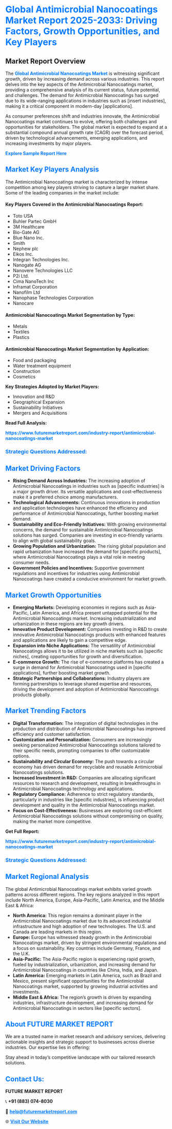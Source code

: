 <h1 style="color: #007BFF;">Global Antimicrobial Nanocoatings Market Report 2025-2033: Driving Factors, Growth Opportunities, and Key Players</h1>

<section id="overview">
<h2>Market Report Overview</h2>
<p>The <a href="https://www.futuremarketreport.com/industry-report/antimicrobial-nanocoatings-market" style="color: #007BFF; text-decoration: none;"><strong>Global Antimicrobial Nanocoatings Market</strong></a> is witnessing significant growth, driven by increasing demand across various industries. This report delves into the key aspects of the Antimicrobial Nanocoatings market, providing a comprehensive analysis of its current status, future potential, and challenges. The demand for Antimicrobial Nanocoatings has surged due to its wide-ranging applications in industries such as [insert industries], making it a critical component in modern-day [applications].</p>
<p>As consumer preferences shift and industries innovate, the Antimicrobial Nanocoatings market continues to evolve, offering both challenges and opportunities for stakeholders. The global market is expected to expand at a substantial compound annual growth rate (CAGR) over the forecast period, driven by technological advancements, emerging applications, and increasing investments by major players.</p>
</section>

<section id="overview">
<p><a href="https://www.futuremarketreport.com/request-sample/reportId=42369" style="color: #007BFF; text-decoration: none;"><strong>Explore Sample Report Here</strong></a></p>
</section>

<section id="key-players">
<h2 style="color: #007BFF;">Market Key Players Analysis</h2>
<p>The Antimicrobial Nanocoatings market is characterized by intense competition among key players striving to capture a larger market share. Some of the leading companies in the market include:</p>
<h4>Key Players Covered in the Antimicrobial Nanocoatings Report:</h4>
<ul><li>Toto USA</li><li>Buhler Partec GmbH</li><li>3M Healthcare</li><li>Bio-Gate AG</li><li>Blue Nano Inc.</li><li>Smith</li><li>Nephew plc</li><li>Eikos Inc.</li><li>Integran Technologies Inc.</li><li>Nanogate AG</li><li>Nanovere Technologies LLC</li><li>P2i Ltd.</li><li>Cima NanoTech Inc</li><li>Inframat Corporation</li><li>Nanofilm Ltd</li><li>Nanophase Technologies Corporation</li><li>Nanocare</li></ul>
<h4>Antimicrobial Nanocoatings Market Segmentation by Type:</h4>
<ul><li>Metals</li><li>Textiles</li><li>Plastics</li></ul>

<h4>Antimicrobial Nanocoatings Market Segmentation by Application:</h4>
<ul><li>Food and packaging</li><li>Water treatment equipment</li><li>Construction</li><li>Cosmetics</li></ul>
<p><strong>Key Strategies Adopted by Market Players:</strong></p>
<ul>
<li>Innovation and R&D</li>
<li>Geographical Expansion</li>
<li>Sustainability Initiatives</li>
<li>Mergers and Acquisitions</li>
</ul>
</section>

<section>
<p><strong>Read Full Analysis: </strong></p><a href="https://www.futuremarketreport.com/industry-report/antimicrobial-nanocoatings-market" style="color: #007BFF; text-decoration: none;"><strong>https://www.futuremarketreport.com/industry-report/antimicrobial-nanocoatings-market</strong></a>
<h3 style="color: #007BFF;">Strategic Questions Addressed:</h3>
</section>

<section id="driving-factors">
<h2 style="color: #007BFF;">Market Driving Factors</h2>
<ul>
<li><strong>Rising Demand Across Industries:</strong> The increasing adoption of Antimicrobial Nanocoatings in industries such as [specific industries] is a major growth driver. Its versatile applications and cost-effectiveness make it a preferred choice among manufacturers.</li>
<li><strong>Technological Advancements:</strong> Continuous innovations in production and application technologies have enhanced the efficiency and performance of Antimicrobial Nanocoatings, further boosting market demand.</li>
<li><strong>Sustainability and Eco-Friendly Initiatives:</strong> With growing environmental concerns, the demand for sustainable Antimicrobial Nanocoatings solutions has surged. Companies are investing in eco-friendly variants to align with global sustainability goals.</li>
<li><strong>Growing Population and Urbanization:</strong> The rising global population and rapid urbanization have increased the demand for [specific products], where Antimicrobial Nanocoatings plays a vital role in meeting consumer needs.</li>
<li><strong>Government Policies and Incentives:</strong> Supportive government regulations and incentives for industries using Antimicrobial Nanocoatings have created a conducive environment for market growth.</li>
</ul>
</section>

<section id="growth-opportunities">
<h2 style="color: #007BFF;">Market Growth Opportunities</h2>
<ul>
<li><strong>Emerging Markets:</strong> Developing economies in regions such as Asia-Pacific, Latin America, and Africa present untapped potential for the Antimicrobial Nanocoatings market. Increasing industrialization and urbanization in these regions are key growth drivers.</li>
<li><strong>Innovative Product Development:</strong> Companies investing in R&D to create innovative Antimicrobial Nanocoatings products with enhanced features and applications are likely to gain a competitive edge.</li>
<li><strong>Expansion into Niche Applications:</strong> The versatility of Antimicrobial Nanocoatings allows it to be utilized in niche markets such as [specific niches], creating opportunities for growth and diversification.</li>
<li><strong>E-commerce Growth:</strong> The rise of e-commerce platforms has created a surge in demand for Antimicrobial Nanocoatings used in [specific applications], further boosting market growth.</li>
<li><strong>Strategic Partnerships and Collaborations:</strong> Industry players are forming partnerships to leverage shared expertise and resources, driving the development and adoption of Antimicrobial Nanocoatings products globally.</li>
</ul>
</section>

<section id="trending-factors">
<h2 style="color: #007BFF;">Market Trending Factors</h2>
<ul>
<li><strong>Digital Transformation:</strong> The integration of digital technologies in the production and distribution of Antimicrobial Nanocoatings has improved efficiency and customer satisfaction.</li>
<li><strong>Customization and Personalization:</strong> Consumers are increasingly seeking personalized Antimicrobial Nanocoatings solutions tailored to their specific needs, prompting companies to offer customizable options.</li>
<li><strong>Sustainability and Circular Economy:</strong> The push towards a circular economy has driven demand for recyclable and reusable Antimicrobial Nanocoatings solutions.</li>
<li><strong>Increased Investment in R&D:</strong> Companies are allocating significant resources to research and development, resulting in breakthroughs in Antimicrobial Nanocoatings technology and applications.</li>
<li><strong>Regulatory Compliance:</strong> Adherence to strict regulatory standards, particularly in industries like [specific industries], is influencing product development and quality in the Antimicrobial Nanocoatings market.</li>
<li><strong>Focus on Cost-Effectiveness:</strong> Businesses are exploring cost-efficient Antimicrobial Nanocoatings solutions without compromising on quality, making the market more competitive.</li>
</ul>
</section>

<section>
<p><strong>Get Full Report: </strong></p><a href="https://www.futuremarketreport.com/industry-report/antimicrobial-nanocoatings-market" style="color: #007BFF; text-decoration: none;"><strong>https://www.futuremarketreport.com/industry-report/antimicrobial-nanocoatings-market</strong></a>
<h3 style="color: #007BFF;">Strategic Questions Addressed:</h3>
</section>


<section id="regional-analysis">
<h2 style="color: #007BFF;">Market Regional Analysis</h2>
<p>The global Antimicrobial Nanocoatings market exhibits varied growth patterns across different regions. The key regions analyzed in this report include North America, Europe, Asia-Pacific, Latin America, and the Middle East & Africa:</p>
<ul>
<li><strong>North America:</strong> This region remains a dominant player in the Antimicrobial Nanocoatings market due to its advanced industrial infrastructure and high adoption of new technologies. The U.S. and Canada are leading markets in this region.</li>
<li><strong>Europe:</strong> Europe has witnessed steady growth in the Antimicrobial Nanocoatings market, driven by stringent environmental regulations and a focus on sustainability. Key countries include Germany, France, and the U.K.</li>
<li><strong>Asia-Pacific:</strong> The Asia-Pacific region is experiencing rapid growth, fueled by industrialization, urbanization, and increasing demand for Antimicrobial Nanocoatings in countries like China, India, and Japan.</li>
<li><strong>Latin America:</strong> Emerging markets in Latin America, such as Brazil and Mexico, present significant opportunities for the Antimicrobial Nanocoatings market, supported by growing industrial activities and investments.</li>
<li><strong>Middle East & Africa:</strong> The region’s growth is driven by expanding industries, infrastructure development, and increasing demand for Antimicrobial Nanocoatings in sectors like [specific sectors].</li>
</ul>
</section>

<footer>
<h2 style="color: #007BFF;">About FUTURE MARKET REPORT</h2>
<p>We are a trusted name in market research and advisory services, delivering actionable insights and strategic support to businesses across diverse industries. Our expertise lies in offering:</p>

<p>Stay ahead in today’s competitive landscape with our tailored research solutions.</p>

<h2 style="color: #007BFF;">Contact Us:</h2>
<p><strong>FUTURE MARKET REPORT</strong></p>
<p>📞 <strong>+91 (883) 074-8030</strong></p>
<p>📧 <strong><a href="mailto:help@futuremarketreport.com" style="color: #007BFF;">help@futuremarketreport.com</a></strong></p>
<p>🌐 <strong><a href="https://www.futuremarketreport.com/" style="color: #007BFF;">Visit Our Website</a></strong></p>
</footer>